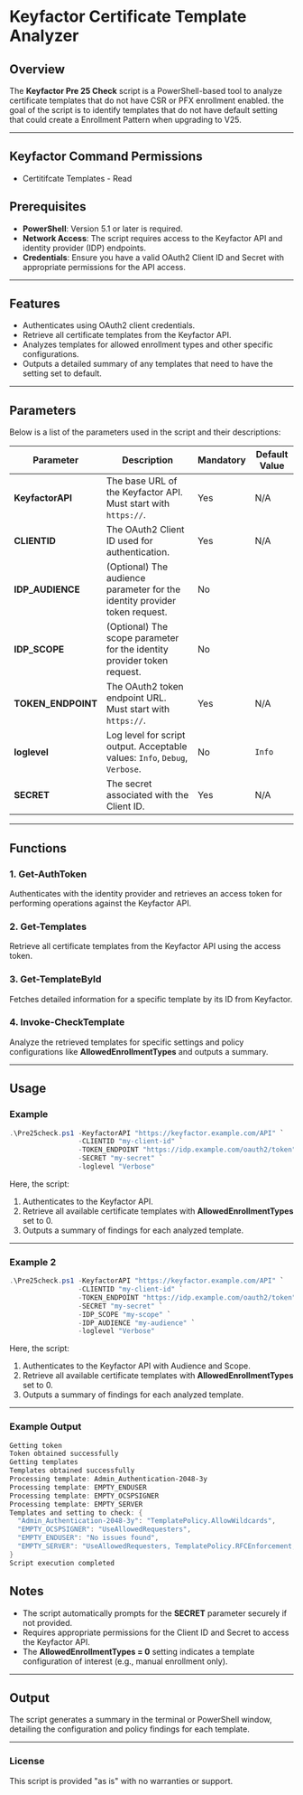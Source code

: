 # Keyfactor Certificate Template Analyzer

## Overview

The **Keyfactor Pre 25 Check** script is a PowerShell-based tool to analyze certificate templates that do not have CSR or PFX enrollment enabled.
the goal of the script is to identify templates that do not have default setting that could create a Enrollment Pattern when upgrading to V25.

---

## Keyfactor Command Permissions
- Certitifcate Templates - Read

## Prerequisites

- **PowerShell**: Version 5.1 or later is required.
- **Network Access**: The script requires access to the Keyfactor API and identity provider (IDP) endpoints.
- **Credentials**: Ensure you have a valid OAuth2 Client ID and Secret with appropriate permissions for the API access.

---

## Features

- Authenticates using OAuth2 client credentials.
- Retrieve all certificate templates from the Keyfactor API.
- Analyzes templates for allowed enrollment types and other specific configurations.
- Outputs a detailed summary of any templates that need to have the setting set to default.

---

## Parameters

Below is a list of the parameters used in the script and their descriptions:

| Parameter        | Description                                                                                 | Mandatory | Default Value |
|------------------|---------------------------------------------------------------------------------------------|-----------|---------------|
| **KeyfactorAPI** | The base URL of the Keyfactor API. Must start with `https://`.                               | Yes       | N/A           |
| **CLIENTID**     | The OAuth2 Client ID used for authentication.                                               | Yes       | N/A           |
| **IDP_AUDIENCE** | (Optional) The audience parameter for the identity provider token request.                  | No        |       |
| **IDP_SCOPE**    | (Optional) The scope parameter for the identity provider token request.                     | No        |        |
| **TOKEN_ENDPOINT**| The OAuth2 token endpoint URL. Must start with `https://`.                                  | Yes       | N/A           |
| **loglevel**     | Log level for script output. Acceptable values: `Info`, `Debug`, `Verbose`.                 | No        | `Info`        |
| **SECRET**       | The secret associated with the Client ID.                                                   | Yes       | N/A           |

---

## Functions

### **1. Get-AuthToken**
Authenticates with the identity provider and retrieves an access token for performing operations against the Keyfactor API.

### **2. Get-Templates**
Retrieve all certificate templates from the Keyfactor API using the access token.

### **3. Get-TemplateById**
Fetches detailed information for a specific template by its ID from Keyfactor.

### **4. Invoke-CheckTemplate**
Analyze the retrieved templates for specific settings and policy configurations like **AllowedEnrollmentTypes** and outputs a summary.

---

## Usage

### Example

```powershell
.\Pre25check.ps1 -KeyfactorAPI "https://keyfactor.example.com/API" `
                 -CLIENTID "my-client-id" `
                 -TOKEN_ENDPOINT "https://idp.example.com/oauth2/token" `
                 -SECRET "my-secret" `
                 -loglevel "Verbose"
```

Here, the script:
1. Authenticates to the Keyfactor API.
2. Retrieve all available certificate templates with **AllowedEnrollmentTypes** set to 0.
3. Outputs a summary of findings for each analyzed template.

---

### Example 2

```powershell
.\Pre25check.ps1 -KeyfactorAPI "https://keyfactor.example.com/API" `
                 -CLIENTID "my-client-id" `
                 -TOKEN_ENDPOINT "https://idp.example.com/oauth2/token" `
                 -SECRET "my-secret" `
                 -IDP_SCOPE "my-scope" `
                 -IDP_AUDIENCE "my-audience" `
                 -loglevel "Verbose"
```

Here, the script:
1. Authenticates to the Keyfactor API with Audience and Scope.
2. Retrieve all available certificate templates with **AllowedEnrollmentTypes** set to 0.
3. Outputs a summary of findings for each analyzed template.

---
### Example Output

```powershell
Getting token
Token obtained successfully
Getting templates
Templates obtained successfully
Processing template: Admin_Authentication-2048-3y
Processing template: EMPTY_ENDUSER
Processing template: EMPTY_OCSPSIGNER
Processing template: EMPTY_SERVER
Templates and setting to check: {
  "Admin_Authentication-2048-3y": "TemplatePolicy.AllowWildcards",
  "EMPTY_OCSPSIGNER": "UseAllowedRequesters",
  "EMPTY_ENDUSER": "No issues found",
  "EMPTY_SERVER": "UseAllowedRequesters, TemplatePolicy.RFCEnforcement, TemplatePolicy.AllowWildcards"
}
Script execution completed
```
## Notes

- The script automatically prompts for the **SECRET** parameter securely if not provided.
- Requires appropriate permissions for the Client ID and Secret to access the Keyfactor API.
- The **AllowedEnrollmentTypes = 0** setting indicates a template configuration of interest (e.g., manual enrollment only).

---

## Output

The script generates a summary in the terminal or PowerShell window, detailing the configuration and policy findings for each template.

---

### License

This script is provided "as is" with no warranties or support.
